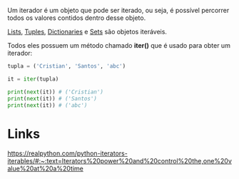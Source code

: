 Um iterador é um objeto que pode ser iterado, ou seja, é possível percorrer todos os valores contidos dentro desse objeto.

[Lists](Lists.md), [Tuples](Tuples.md), [Dictionaries](Dictionaries.md) e [Sets](Sets.md) são objetos iteráveis.

Todos eles possuem um método chamado **iter()** que é usado para obter um iterador:

```python
tupla = ('Cristian', 'Santos', 'abc')

it = iter(tupla)

print(next(it)) # ('Cristian')
print(next(it)) # ('Santos')
print(next(it)) # ('abc')
```



# Links
https://realpython.com/python-iterators-iterables/#:~:text=Iterators%20power%20and%20control%20the,one%20value%20at%20a%20time

